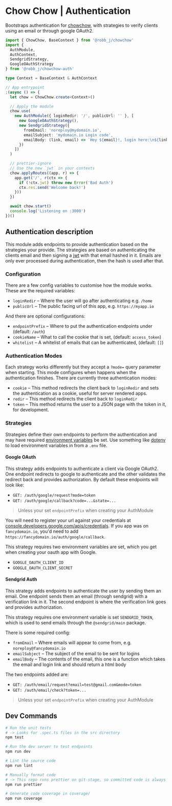# Chow Chow | Authentication

Bootstraps authentication for [chowchow](https://github.com/robb-j/chowchow), with strategies to verify clients using an email or through google OAuth2.

```ts
import { ChowChow, BaseContext } from '@robb_j/chowchow'
import {
  AuthModule,
  AuthContext,
  SendgridStrategy,
  GoogleOAuthStrategy
} from '@robb_j/chowchow-auth'

type Context = BaseContext & AuthContext

// App entrypoint
;(async () => {
  let chow = ChowChow.create<Context>()

  // Apply the module
  chow.use(
    new AuthModule({ loginRedir: '/', publicUrl: '' }, [
      new GoogleOAuthStrategy(),
      new SendgridStrategy({
        fromEmail: 'noreploy@mydomain.io',
        emailSubject: 'mydomain.io Login code',
        emailBody: (link, email) => `Hey ${email}!, login here:\n${link}`
      })
    ])
  )

  // prettier-ignore
  // Use the new `jwt` in your contexts
  chow.applyRoutes((app, r) => {
    app.get('/', r(ctx => {
      if (!ctx.jwt) throw new Error('Bad Auth')
      ctx.res.send('Welcome back!')
    }))
  })

  await chow.start()
  console.log('Listening on :3000')
})()
```

## Authentication description

This module adds endpoints to provide authentication based on the strategies your provide.
The strategies are based on authenticating the clients email and then signing a
[jwt](https://jwt.io/) with that email hashed in it.
Emails are only ever processed during authentication, then the hash is used after that.

### Configuration

There are a few config variables to customise how the module works.
These are the required variables:

- `loginRedir` – Where the user will go after authenticating e.g. `/home`
- `publicUrl` – The public facing url of this app, e.g. `https://myapp.io`

And there are optional configurations:

- `endpointPrefix` – Where to put the authentication endpoints under (default: `/auth`)
- `cookieName` – What to call the cookie that is set, (default: `access_token`)
- `whitelist` – A whitelist of emails that can be authenticated, (default: `[]`)

### Authentication Modes

Each strategy works differently but they accept a `?mode=` query parameter when starting.
This mode configures when happens when the authentication finishes.
There are currently three authentication modes:

- `cookie` – This method redirects the client back to `loginRedir` and sets the authentication as a cookie, useful for server rendered apps.
- `redir` – This method redirects the client back to `loginRedir`
- `token` – This method returns the user to a JSON page with the token in it, for development.

### Strategies

Strategies define their own endpoints to perform the authentication and may have required
[environment variables](https://nodejs.org/api/process.html#process_process_env) be set.
Use something like [dotenv](https://npmjs.org/package/dotenv) to load environment variables in from a `.env` file.

#### Google OAuth

This strategy adds endpoints to authenticate a client via Google OAuth2.
One endpoint redirects to google to authenticate and the other validates the redirect back and provides authorization.
By default these endpoints will look like:

- `GET: /auth/google/request?mode=token`
- `GET: /auth/google/callback?code=...&state=...`

> Unless your set `endpointPrefix` when creating your AuthModule

You will need to register your url against your credentials at [console.developers.google.com/apis/credentials](https://console.developers.google.com/apis/credentials).
If you app was on `fancydomain.io`, you'd need to add `https://fancydomain.io/auth/google/callback`.

This strategy requires two environment variables are set,
which you get when creating your oauth app with Google.

- `GOOGLE_OAUTH_CLIENT_ID`
- `GOOGLE_OAUTH_CLIENT_SECRET`

#### Sendgrid Auth

This strategy adds endpoints to authenticate the user by sending them an email.
One endpoint sends them an email (through sendgrid) with a verification link in it.
The second endpoint is where the verification link goes and provides authorization.

This strategy requires one environment variable is set `SENDGRID_TOKEN`, which is used to send emails through the `@sendgrid/main` package.

There is some required config:

- `fromEmail` – Where emails will appear to come from, e.g. `noreploy@fancydomain.io`
- `emailSubject` – The subject of the email to be sent for logins
- `emailBody` – The contents of the email, this one is a function which takes the email and login link and should return a html body

The two endpoints added are:

- `GET: /auth/email/request?email=test@gmail.com&mode=token`
- `GET: /auth/email/check?token=...`

> Unless your set `endpointPrefix` when creating your AuthModule

## Dev Commands

```bash
# Run the unit tests
# -> Looks for .spec.ts files in the src directory
npm test

# Run the dev server to test endpoints
npm run dev

# Lint the source code
npm run lint

# Manually format code
# -> This repo runs prettier on git-stage, so committed code is always formatted
npm run prettier

# Generate code coverage in coverage/
npm run coverage
```
